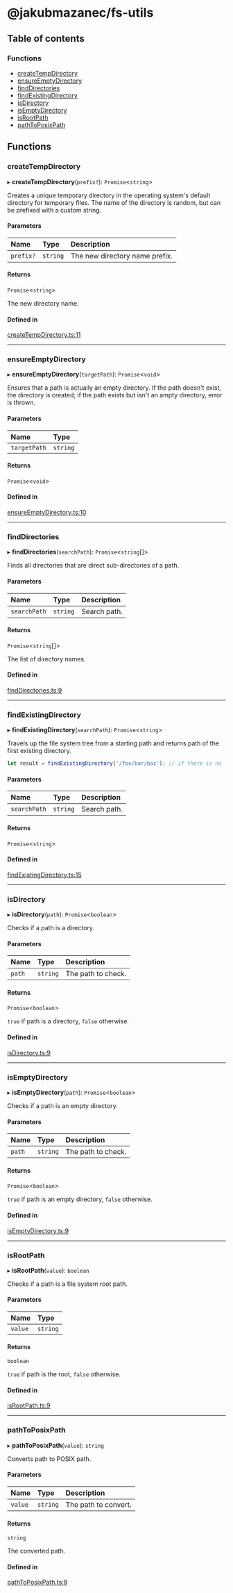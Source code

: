 # @jakubmazanec/fs-utils

## Table of contents

### Functions

- [createTempDirectory](README.md#createtempdirectory)
- [ensureEmptyDirectory](README.md#ensureemptydirectory)
- [findDirectories](README.md#finddirectories)
- [findExistingDirectory](README.md#findexistingdirectory)
- [isDirectory](README.md#isdirectory)
- [isEmptyDirectory](README.md#isemptydirectory)
- [isRootPath](README.md#isrootpath)
- [pathToPosixPath](README.md#pathtoposixpath)

## Functions

### createTempDirectory

▸ **createTempDirectory**(`prefix?`): `Promise`<`string`\>

Creates a unique temporary directory in the operating system's default directory for temporary
files. The name of the directory is random, but can be prefixed with a custom string.

#### Parameters

| Name      | Type     | Description                    |
| :-------- | :------- | :----------------------------- |
| `prefix?` | `string` | The new directory name prefix. |

#### Returns

`Promise`<`string`\>

The new directory name.

#### Defined in

[createTempDirectory.ts:11](https://github.com/jakubmazanec/js-tools/blob/dbf0e41/packages/fs-utils/src/createTempDirectory.ts#L11)

---

### ensureEmptyDirectory

▸ **ensureEmptyDirectory**(`targetPath`): `Promise`<`void`\>

Ensures that a path is actually an empty directory. If the path doesn't exist, the directory is
created; if the path exists but isn't an ampty directory, error is thrown.

#### Parameters

| Name         | Type     |
| :----------- | :------- |
| `targetPath` | `string` |

#### Returns

`Promise`<`void`\>

#### Defined in

[ensureEmptyDirectory.ts:10](https://github.com/jakubmazanec/js-tools/blob/dbf0e41/packages/fs-utils/src/ensureEmptyDirectory.ts#L10)

---

### findDirectories

▸ **findDirectories**(`searchPath`): `Promise`<`string`[]\>

Finds all directories that are direct sub-directories of a path.

#### Parameters

| Name         | Type     | Description  |
| :----------- | :------- | :----------- |
| `searchPath` | `string` | Search path. |

#### Returns

`Promise`<`string`[]\>

The list of directory names.

#### Defined in

[findDirectories.ts:9](https://github.com/jakubmazanec/js-tools/blob/dbf0e41/packages/fs-utils/src/findDirectories.ts#L9)

---

### findExistingDirectory

▸ **findExistingDirectory**(`searchPath`): `Promise`<`string`\>

Travels up the file system tree from a starting path and returns path of the first existing
directory.

```TypeScript
let result = findExistingDirectory('/foo/bar/baz'); // if there is no `bar` directory, `result` is `'/foo'`
```

#### Parameters

| Name         | Type     | Description  |
| :----------- | :------- | :----------- |
| `searchPath` | `string` | Search path. |

#### Returns

`Promise`<`string`\>

#### Defined in

[findExistingDirectory.ts:15](https://github.com/jakubmazanec/js-tools/blob/dbf0e41/packages/fs-utils/src/findExistingDirectory.ts#L15)

---

### isDirectory

▸ **isDirectory**(`path`): `Promise`<`boolean`\>

Checks if a path is a directory.

#### Parameters

| Name   | Type     | Description        |
| :----- | :------- | :----------------- |
| `path` | `string` | The path to check. |

#### Returns

`Promise`<`boolean`\>

`true` if path is a directory, `false` otherwise.

#### Defined in

[isDirectory.ts:9](https://github.com/jakubmazanec/js-tools/blob/dbf0e41/packages/fs-utils/src/isDirectory.ts#L9)

---

### isEmptyDirectory

▸ **isEmptyDirectory**(`path`): `Promise`<`boolean`\>

Checks if a path is an empty directory.

#### Parameters

| Name   | Type     | Description        |
| :----- | :------- | :----------------- |
| `path` | `string` | The path to check. |

#### Returns

`Promise`<`boolean`\>

`true` if path is an empty directory, `false` otherwise.

#### Defined in

[isEmptyDirectory.ts:9](https://github.com/jakubmazanec/js-tools/blob/dbf0e41/packages/fs-utils/src/isEmptyDirectory.ts#L9)

---

### isRootPath

▸ **isRootPath**(`value`): `boolean`

Checks if a path is a file system root path.

#### Parameters

| Name    | Type     |
| :------ | :------- |
| `value` | `string` |

#### Returns

`boolean`

`true` if path is the root, `false` otherwise.

#### Defined in

[isRootPath.ts:9](https://github.com/jakubmazanec/js-tools/blob/dbf0e41/packages/fs-utils/src/isRootPath.ts#L9)

---

### pathToPosixPath

▸ **pathToPosixPath**(`value`): `string`

Converts path to POSIX path.

#### Parameters

| Name    | Type     | Description          |
| :------ | :------- | :------------------- |
| `value` | `string` | The path to convert. |

#### Returns

`string`

The converted path.

#### Defined in

[pathToPosixPath.ts:9](https://github.com/jakubmazanec/js-tools/blob/dbf0e41/packages/fs-utils/src/pathToPosixPath.ts#L9)
